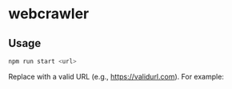 # webcrawler

## Usage
```bash
npm run start <url>
```

Replace <url> with a valid URL (e.g., https://validurl.com). For example:
